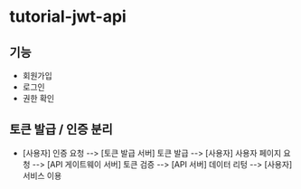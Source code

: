 ﻿# tutorial-jwt-api


## 기능
- 회원가입
- 로그인
- 권한 확인


## 토큰 발급 / 인증 분리
- [사용자] 인증 요청 --> [토큰 발급 서버] 토큰 발급 --> [사용자] 사용자 페이지 요청 --> [API 게이트웨이 서버] 토큰 검증 --> [API 서버] 데이터 리텅 --> [사용자] 서비스 이용
